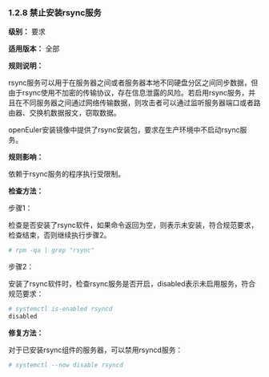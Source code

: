 ### 1.2.8 禁止安装rsync服务

**级别：** 要求

**适用版本：** 全部

**规则说明：** 

rsync服务可以用于在服务器之间或者服务器本地不同硬盘分区之间同步数据，但由于rsync使用不加密的传输协议，存在信息泄露的风险。若启用rsync服务，并且在不同服务器之间通过网络传输数据，则攻击者可以通过监听服务器端口或者路由器、交换机数据报文，窃取数据。

openEuler安装镜像中提供了rsync安装包，要求在生产环境中不启动rsync服务。

**规则影响：**

依赖于rsync服务的程序执行受限制。

**检查方法：**

步骤1：

检查是否安装了rsync软件，如果命令返回为空，则表示未安装，符合规范要求，检查结束，否则继续执行步骤2。

```bash
# rpm -qa | grep "rsync"
```

步骤2：

安装了rsync软件时，检查rsync服务是否开启，disabled表示未启用服务，符合规范要求：

```bash
# systemctl is-enabled rsyncd
disabled
```

**修复方法：**

对于已安装rsync组件的服务器，可以禁用rsyncd服务：

```bash
# systemctl --now disable rsyncd
```